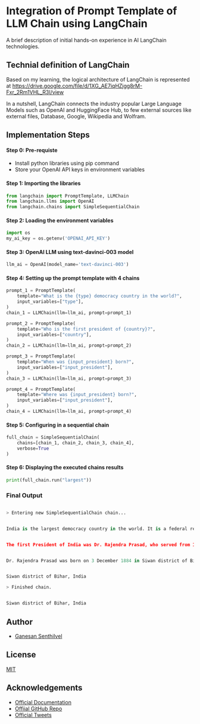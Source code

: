 # Integration of Prompt Template of LLM Chain using LangChain 

A brief description of initial hands-on experience in AI LangChain technologies.


## Technial definition of LangChain

Based on my learning, the logical architecture of LangChain is represented at https://drive.google.com/file/d/1XG_AE7iqHZjgg8rM-Fxr_2Rm1VHL_R3I/view

In a nutshell, LangChain connects the industry popular Large Language Models such as OpenAI and HuggingFace Hub, to few external sources like external files, Database, Google, Wikipedia and Wolfram.

## Implementation Steps

#### Step 0: Pre-requiste
* Install python libraries using pip command
* Store your OpenAI API keys in environment variables

#### Step 1: Importing the libraries
```python
from langchain import PromptTemplate, LLMChain
from langchain.llms import OpenAI
from langchain.chains import SimpleSequentialChain
```

#### Step 2: Loading the environment variables
```python
import os
my_ai_key = os.getenv('OPENAI_API_KEY')
```

#### Step 3: OpenAI LLM using text-davinci-003 model
```python
llm_ai = OpenAI(model_name='text-davinci-003')
```

#### Step 4: Setting up the prompt template with 4 chains 
```python
prompt_1 = PromptTemplate(
    template="What is the {type} democracy country in the world?",
    input_variables=["type"],
)
chain_1 = LLMChain(llm=llm_ai, prompt=prompt_1)

prompt_2 = PromptTemplate(
    template="Who is the first president of {country}?",
    input_variables=["country"],
)
chain_2 = LLMChain(llm=llm_ai, prompt=prompt_2)

prompt_3 = PromptTemplate(
    template="When was {input_president} born?",
    input_variables=["input_president"],
)
chain_3 = LLMChain(llm=llm_ai, prompt=prompt_3)

prompt_4 = PromptTemplate(
    template="Where was {input_president} born?",
    input_variables=["input_president"],
)
chain_4 = LLMChain(llm=llm_ai, prompt=prompt_4)
```

#### Step 5: Configuring in a sequential chain
```python
full_chain = SimpleSequentialChain(
    chains=[chain_1, chain_2, chain_3, chain_4],
    verbose=True
)
```

#### Step 6: Displaying the executed chains results
```python
print(full_chain.run("largest"))
```

### Final Output
```python

> Entering new SimpleSequentialChain chain...


India is the largest democracy country in the world. It is a federal republic comprising of 29 states and seven union territories. It has the second largest population in the world, and is the world's most populous democracy.


The first President of India was Dr. Rajendra Prasad, who served from 1950 to 1962. He was the only President to be elected twice to the highest office in the country.


Dr. Rajendra Prasad was born on 3 December 1884 in Siwan district of Bihar, India.


Siwan district of Bihar, India

> Finished chain.


Siwan district of Bihar, India
```

## Author

- [Ganesan Senthilvel](https://github.com/gsenthilvel/)


## License

[MIT](https://choosealicense.com/licenses/mit/)


## Acknowledgements

 - [Official Documentation](https://langchain-langchain.vercel.app/docs/get_started)
 - [Offiial GitHub Repo](https://github.com/hwchase17/langchain)
 - [Official Tweets](https://twitter.com/hwchase17)
